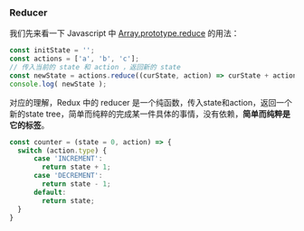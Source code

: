 

### Reducer

我们先来看一下 Javascript 中 [Array.prototype.reduce](https://developer.mozilla.org/zh-CN/docs/Web/JavaScript/Reference/Global_Objects/Array/Reduce_clone) 的用法：

```javascript
const initState = '';
const actions = ['a', 'b', 'c'];
// 传入当前的 state 和 action ，返回新的 state
const newState = actions.reduce((curState, action) => curState + action);
console.log( newState );

```

对应的理解，Redux 中的 reducer 是一个纯函数，传入state和action，返回一个新的state tree，简单而纯粹的完成某一件具体的事情，没有依赖，**简单而纯粹是它的标签**。

```javascript
const counter = (state = 0, action) => {
  switch (action.type) {
      case 'INCREMENT':
        return state + 1;
      case 'DECREMENT':
        return state - 1;
      default:
        return state;
  }
}
```
